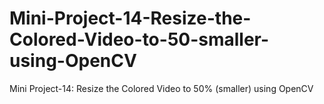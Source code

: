 # Mini-Project-14-Resize-the-Colored-Video-to-50-smaller-using-OpenCV
Mini Project-14: Resize the Colored Video to 50% (smaller) using OpenCV
